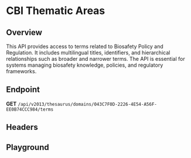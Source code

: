 <script setup>
import SwaggerUI from "@/swagger/view/SwaggerUI.vue"
import swaggerJson from "@/swagger/json/thesaurus/cdi/cbi-thematic-areas.json";

const swaggerSpecs = [
  { json:swaggerJson, protected: false },
]
</script>

# CBI Thematic Areas

## Overview

This API provides access to terms related to Biosafety Policy and Regulation. It includes multilingual titles, identifiers, and hierarchical relationships such as broader and narrower terms. The API is essential for systems managing biosafety knowledge, policies, and regulatory frameworks.


## Endpoint

**GET** `/api/v2013/thesaurus/domains/043C7F0D-2226-4E54-A56F-EE0B74CCC984/terms`

## Headers
<!--@include: @/../components/common/header/accept.md-->

## Playground

<SwaggerUI :swaggerSpecs="swaggerSpecs" />